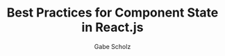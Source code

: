 ---
sections:
  - reactjs
link: 'http://brewhouse.io/blog/2015/03/24/best-practices-for-component-state-in-reactjs.html'
title: 'Best Practices for Component State in React.js'
author: 'Gabe Scholz'
publishedAt: 2015-03-24T00:00:00.000Z
type:
  - article
topics:
  - component_state
suggestedBy:
  - andreamangano
createdAt: 2018-03-09T01:04:26.327Z
reference: aHR0cDovL2JyZXdob3VzZS5pby9ibG9nLzIwMTUvMDMvMjQvYmVzdC1wcmFjdGljZXMtZm9yLWNvbXBvbmVudC1zdGF0ZS1pbi1yZWFjdGpzLmh0bWw
slug: best-practices-for-component-state-in-reactjs-by-gabe-scholz
---